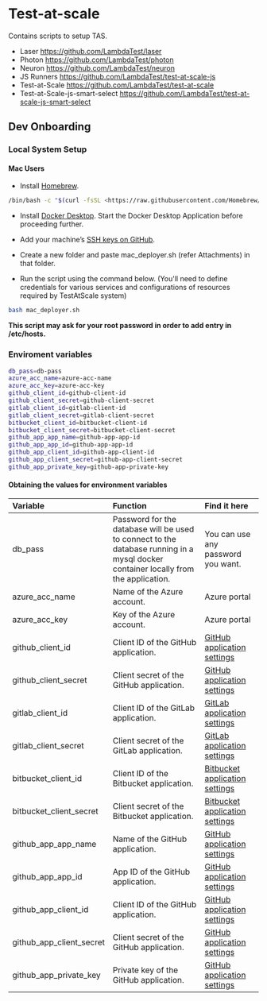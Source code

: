 # Test-at-scale

Contains scripts to setup TAS.

- Laser <https://github.com/LambdaTest/laser>
- Photon <https://github.com/LambdaTest/photon>
- Neuron <https://github.com/LambdaTest/neuron>
- JS Runners <https://github.com/LambdaTest/test-at-scale-js>
- Test-at-Scale <https://github.com/LambdaTest/test-at-scale>
- Test-at-Scale-js-smart-select <https://github.com/LambdaTest/test-at-scale-js-smart-select>

## Dev Onboarding

### Local System Setup

#### Mac Users

- Install [Homebrew](https://brew.sh/).

```bash
/bin/bash -c "$(curl -fsSL <https://raw.githubusercontent.com/Homebrew/install/HEAD/install.sh>)"
```

- Install [Docker Desktop](https://www.docker.com/products/docker-desktop). Start the Docker Desktop Application before proceeding further.

- Add your machine’s [SSH keys on GitHub](https://docs.github.com/en/github/authenticating-to-github/connecting-to-github-with-ssh/adding-a-new-ssh-key-to-your-github-account).

- Create a new folder and paste mac_deployer.sh (refer Attachments) in that folder.

- Run the script using the command below. (You'll need to define credentials for various services and configurations of resources required by TestAtScale system)

```bash
bash mac_deployer.sh
```

**This script may ask for your root password in order to add entry in /etc/hosts.**

### Enviroment variables

```bash
db_pass=db-pass
azure_acc_name=azure-acc-name
azure_acc_key=azure-acc-key
github_client_id=github-client-id
github_client_secret=github-client-secret
gitlab_client_id=gitlab-client-id
gitlab_client_secret=gitlab-client-secret
bitbucket_client_id=bitbucket-client-id
bitbucket_client_secret=bitbucket-client-secret
github_app_app_name=github-app-app-id
github_app_app_id=github-app-app-id
github_app_client_id=github-app-client-id
github_app_client_secret=github-app-client-secret
github_app_private_key=github-app-private-key
```
#### Obtaining the values for environment variables

| Variable    | Function | Find it here |
| :---------- | :-------- | :--------- |
| db_pass     | Password for the database will be used to connect to the database running in a mysql docker container locally from the application.| You can use any password you want.|
| azure_acc_name | Name of the Azure account.| Azure portal|
| azure_acc_key | Key of the Azure account.| Azure portal|
| github_client_id | Client ID of the GitHub application.| [GitHub application settings](https://docs.github.com/en/developers/apps/building-oauth-apps/creating-an-oauth-app)|
| github_client_secret | Client secret of the GitHub application.| [GitHub application settings](https://docs.github.com/en/developers/apps/building-oauth-apps/creating-an-oauth-app)|
| gitlab_client_id | Client ID of the GitLab application.| [GitLab application settings](https://docs.gitlab.com/ee/integration/oauth_provider.html)|
| gitlab_client_secret | Client secret of the GitLab application.| [GitLab application settings](https://docs.gitlab.com/ee/integration/oauth_provider.html)|
| bitbucket_client_id | Client ID of the Bitbucket application.| [Bitbucket application settings](https://developer.atlassian.com/cloud/bitbucket/oauth-2/)|
| bitbucket_client_secret | Client secret of the Bitbucket application.| [Bitbucket application settings](https://developer.atlassian.com/cloud/bitbucket/oauth-2/)|
| github_app_app_name | Name of the GitHub application.| [GitHub application settings](https://docs.github.com/en/developers/apps/building-github-apps/creating-a-github-app)|
| github_app_app_id | App ID of the GitHub application.| [GitHub application settings](https://docs.github.com/en/developers/apps/building-github-apps/creating-a-github-app)|
| github_app_client_id | Client ID of the GitHub application.| [GitHub application settings](https://docs.github.com/en/developers/apps/building-github-apps/creating-a-github-app)|
| github_app_client_secret | Client secret of the GitHub application.| [GitHub application settings](https://docs.github.com/en/developers/apps/building-github-apps/creating-a-github-app)|
| github_app_private_key | Private key of the GitHub application.| [GitHub application settings](https://docs.github.com/en/developers/apps/building-github-apps/creating-a-github-app)|
